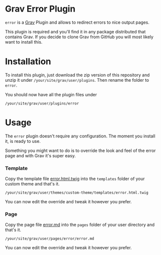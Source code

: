 Grav Error Plugin
=============
`error` is a [Grav](http://github.com/getgrav/grav) Plugin and allows to redirect errors to nice output pages.

This plugin is required and you'll find it in any package distributed that contains Grav. If you decide to clone Grav from GitHub you will most likely want to install this.


Installation
========
To install this plugin, just download the zip version of this repository and unzip it under `/your/site/grav/user/plugins`. Then rename the folder to `error`.

You should now have all the plugin files under

	/your/site/grav/user/plugins/error

Usage
=====
The `error` plugin doesn't require any configuration. The moment you install it, is ready to use.

Something you might want to do is to override the look and feel of the error page and with Grav it's super easy.

### Template
Copy the template file [error.html.twig](templates/error.html.twig) into the `templates` folder of your custom theme and that's it. 

```
/your/site/grav/user/themes/custom-theme/templates/error.html.twig
```

You can now edit the override and tweak it however you prefer.

### Page
Copy the page file [error.md](pages/error.error) into the `pages` folder of your user directory and that's it. 

```
/your/site/grav/user/pages/error/error.md
```

You can now edit the override and tweak it however you prefer.